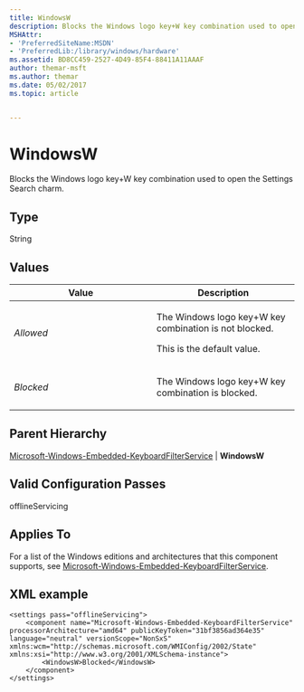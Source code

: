 ```yaml
---
title: WindowsW
description: Blocks the Windows logo key+W key combination used to open the Settings Search charm.
MSHAttr:
- 'PreferredSiteName:MSDN'
- 'PreferredLib:/library/windows/hardware'
ms.assetid: BD8CC459-2527-4D49-85F4-88411A11AAAF
author: themar-msft
ms.author: themar
ms.date: 05/02/2017
ms.topic: article


---
```


# WindowsW


Blocks the Windows logo key+W key combination used to open the Settings Search charm.

## Type


String

## Values


<table>
<colgroup>
<col width="50%" />
<col width="50%" />
</colgroup>
<thead>
<tr class="header">
<th>Value</th>
<th>Description</th>
</tr>
</thead>
<tbody>
<tr class="odd">
<td><p><em>Allowed</em></p></td>
<td><p>The Windows logo key+W key combination is not blocked.</p>
<p>This is the default value.</p></td>
</tr>
<tr class="even">
<td><p><em>Blocked</em></p></td>
<td><p>The Windows logo key+W key combination is blocked.</p></td>
</tr>
</tbody>
</table>

 

## Parent Hierarchy


[Microsoft-Windows-Embedded-KeyboardFilterService](microsoft-windows-embedded-keyboardfilterservice.md) | **WindowsW**

## Valid Configuration Passes


offlineServicing

## Applies To


For a list of the Windows editions and architectures that this component supports, see [Microsoft-Windows-Embedded-KeyboardFilterService](microsoft-windows-embedded-keyboardfilterservice.md).

## XML example


```
<settings pass="offlineServicing">
    <component name="Microsoft-Windows-Embedded-KeyboardFilterService" processorArchitecture="amd64" publicKeyToken="31bf3856ad364e35" language="neutral" versionScope="NonSxS" xmlns:wcm="http://schemas.microsoft.com/WMIConfig/2002/State" xmlns:xsi="http://www.w3.org/2001/XMLSchema-instance">
        <WindowsW>Blocked</WindowsW>
    </component>
</settings>
```

 

 






